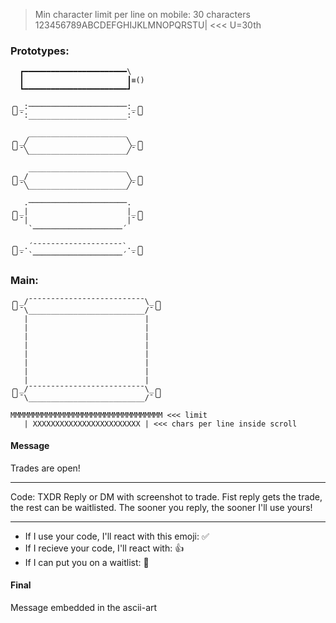 > Min character limit per line on mobile: 30 characters
123456789ABCDEFGHIJKLMNOPQRSTU| <<< U=30th

### Prototypes:

```
  ┏━━━━━━━━━━━━━━━━━━━━━━━\
  ┃                       ┃≡()
  ┗━━━━━━━━━━━━━━━━━━━━━━━┛

╭╮_:──────────────────────:_╭╮
╰╯¯:______________________:¯╰╯

    ______________________
╭╮_╱                      ╲_╭╮
╰╯¯╲______________________╱¯╰╯

    ______________________
╭╮_/                      ╲_╭╮
╰╯¯╲______________________╱¯╰╯

   .──────────────────────.
╭╮_|                      |_╭╮
╰╯¯|                      |¯╰╯
    `────────────────────´
   
╭╮_.´¯¯¯¯¯¯¯¯¯¯¯¯¯¯¯¯¯¯¯¯`._╭╮
╰╯¯ `────────────────────´ ¯╰╯
```

### Main:

```
╭╮_/¯¯¯¯¯¯¯¯¯¯¯¯¯¯¯¯¯¯¯¯¯¯¯¯¯¯\_╭╮
╰╯¯\__________________________/¯╰╯
   |                          |
   |                          |
   |                          |
   |                          |
   |                          |
   |                          |
   |                          |
   |                          |
╭╮_/¯¯¯¯¯¯¯¯¯¯¯¯¯¯¯¯¯¯¯¯¯¯¯¯¯¯\_╭╮
╰╯¯\__________________________/¯╰╯

MMMMMMMMMMMMMMMMMMMMMMMMMMMMMMMMMM <<< limit
   | XXXXXXXXXXXXXXXXXXXXXXXX | <<< chars per line inside scroll

```
#### Message

Trades are open!

---

Code: TXDR
Reply or DM with screenshot to trade.
Fist reply gets the trade, the rest can be waitlisted.
The sooner you reply, the sooner I'll use yours!

---

- If I use your code, I'll react with this emoji: :white_check_mark:
- If I recieve your code, I'll react with: :thumbsup:
- If I can put you on a waitlist: :pencil:

#### Final

Message embedded in the ascii-art

```

```